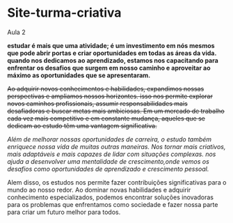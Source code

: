 # Site-turma-criativa
Aula 2

**estudar é mais que uma atividade; é um investimento em nós mesmos que pode abrir portas e criar oportunidades em todas as áreas da vida. quando nos dedicamos ao aprendizado, estamos nos capacitando para enfrentar os desafios que surgem em nosso caminho e aproveitar ao máximo as oportunidades que se apresentaram.**

~~Ao adquirir novos conhecimentos e habilidades, expandimos nossas perspectivas e ampliamos nossos horizontes. isso nos permite explorar novos caminhos profissionais, assumir responsabilidades mais desafiadoras e buscar metas mais ambiciosas. Em um mercado de trabalho cada vez mais competitivo e em constante mudança, aqueles que se dedicam ao estudo têm uma vantagem significativa.~~

*Além de melhorar nossas oportunidades de carreira, o estudo também enriquece nossa vida de muitas outras maneiras. Nos tornar mais criativos, mais adaptáveis e mais capazes de lidar com situações complexas. nos ajuda a desenvolver uma mentalidade de crescimento,onde vemos os desafios como oportunidades de aprendizado e crescimento pessoal.*

Alem disso, os estudos nos permite fazer contribuições significativas para o mundo ao nosso redor. Ao dominar novas habilidades e adquirir conhecimento especializados, podemos encontrar soluções inovadoras para os problemas que enfrentamos como sociedade e fazer nossa parte para criar um futuro melhor para todos.

